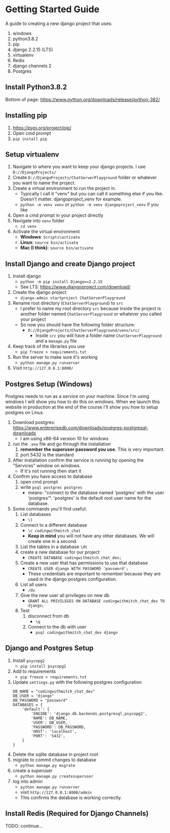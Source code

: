 # Getting Started Guide 
A guide to creating a new django project that uses:
1. windows
1. python3.8.2
1. pip
1. django 2.2.15 (LTS)
1. virtualenv
1. Redis
1. django channels 2
1. Postgres

## Install Python3.8.2
Bottom of page: https://www.python.org/downloads/release/python-382/

## Installing pip
1. https://pypi.org/project/pip/
1. Open cmd prompt
1. `pip install pip`

## Setup virtualenv
1. Navigate to where you want to keep your django projects. I use `D://DjangoProjects/`
1. Create `D://DjangoProjects/ChatServerPlayground` folder or whatever you want to name the project.
1. Create a virtual environment to run the project in.
	- Typically I call it "venv" but you can call it something else if you like. Doesn't matter. djangoproject_venv for example.
	- `python -m venv venv` or `python -m venv djangoproject_venv` if you like
1. Open a cmd prompt in your project directly
1. Navigate into `venv` folder
	- `cd venv`
1. Activate the virtual environment
	- **Windows**: `Scripts\activate` 
	- **Linux**: `source bin/activate`
	- **Mac (I think)**: `source bin/activate`


## Install Django and create Django project
1. Install django 
	- `python -m pip install Django==2.2.15`
	- See LTS: https://www.djangoproject.com/download/
1. Create the django project
	- `django-admin startproject ChatServerPlayground`
1. Rename root directory (`ChatServerPlayground`) to `src`
	- I prefer to name my root directory `src` because inside the project is another folder named `ChatServerPlayground` or whatever you called your project
	- So now you should have the following folder structure:
		- `D://DjangoProjects/ChatServerPlayground/venv/src/`
			- Inside `src` you will have a folder name `ChatServerPlayground` and a `manage.py` file
1. Keep track of the libraries you use
	- `pip freeze > requirements.txt`
1. Run the server to make sure it's working
	- `python manage.py runserver`
1. Visit `http://127.0.0.1:8000/`


## Postgres Setup (Windows)
Postgres needs to run as a service on your machine. Since I'm using windows I will show you how to do this on windows. When we launch this website in production at the end of the course I'll show you how to setup postgres on Linux.
1. Download postgres: https://www.enterprisedb.com/downloads/postgres-postgresql-downloads
	- I am using x86-64 version 10 for windows
1. run the `.exe` file and go through the installation
	1. **remember the superuser password you use.** This is very important.
	1. port 5432 is the standard
1. After installation confirm the service is running by opening the "Services" window on windows.
	- If it's not running then start it
1. Confirm you have access to database
	1. open cmd prompt
	1. write `psql postgres postgres`
		- means: "connect to the database named 'postgres' with the user 'postgres'". 'postgres' is the default root user name for the database.
1. Some commands you'll find useful:
	1. List databases
		- `\l`
	1. Connect to a different database
		- `\c codingwithmitch_chat`
		- **Keep in mind** you will not have any other databases. We will create one in a second.
	1. List the tables in a database
		`\dt`
	1. create a new database for our project
		- `CREATE DATABASE codingwithmitch_chat_dev;`
	1. Create a new user that has permissions to use that database
		- `CREATE USER django WITH PASSWORD 'password';`
		- These credentials are important to remember because they are used in the django postgres configuration.
	1. List all users
		- `/du`
	1. Give the new user all privileges on new db
		- `GRANT ALL PRIVILEGES ON DATABASE codingwithmitch_chat_dev TO django;`
	1. Test
		1. disconnect from db
			- `\q`
		1. Connect to the db with user
			- `psql codingwithmitch_chat_dev django`


## Django and Postgres Setup
1. Install `psycopg2`
	- `pip install psycopg2`
1. Add to requirements
	- `pip freeze > requirements.txt`
1. Update `settings.py` with the following postgres configuration
	```
	DB_NAME = "codingwithmitch_chat_dev"
	DB_USER = "django"
	DB_PASSWORD = "password"
	DATABASES = {
	    'default': {
	        'ENGINE': 'django.db.backends.postgresql_psycopg2',
	        'NAME': DB_NAME,
	        'USER': DB_USER,
	        'PASSWORD': DB_PASSWORD,
	        'HOST': 'localhost',
	        'PORT': '5432',
	    }
	}
	```
1. Delete the sqlite database in project root
1. migrate to commit changes to database
	- `python manage.py migrate`
1. create a superuser
	- `python manage.py createsuperuser`
1. log into admin
	- `python manage.py runserver`
	- visit `http://127.0.0.1:8000/admin`
	- This confirms the database is working correctly.


## Install Redis (Required for Django Channels)

TODO: continue...